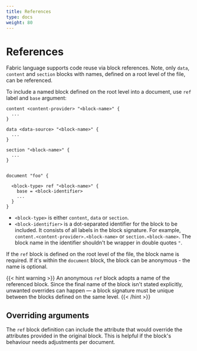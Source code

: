 ```yaml
---
title: References
type: docs
weight: 80
---
```


# References

Fabric language supports code reuse via block references. Note, only `data`, `content` and `section` blocks with names, defined on a root level of the file, can be referenced.

To include a named block defined on the root level into a document, use `ref` label and `base` argument:

```hcl
content <content-provider> "<block-name>" {
  ...
}

data <data-source> "<block-name>" {
  ...
}

section "<block-name>" {
  ...
}


document "foo" {

  <block-type> ref "<block-name>" {
    base = <block-identifier>
    ... 
  }
}
```

- `<block-type>` is either `content`, `data` or `section`.
- `<block-identifier>` is a dot-separated identifier for the block to be included. It consists of all labels in the block signature. For example, `content.<content-provider>.<block-name>` or `section.<block-name>`. The block name in the identifier shouldn't be wrapper in double quotes `"`.

If the `ref` block is defined on the root level of the file, the block name is required. If it's within the `document` block, the block can be anonymous - the name is optional.

{{< hint warning >}}
An anonymous `ref` block adopts a name of the referenced block. Since the final name of the block isn't stated explicitly, unwanted overrides can happen — a block signature must be unique between the blocks defined on the same level.
{{< /hint >}}

## Overriding arguments

The `ref` block definition can include the attribute that would override the attributes provided in the original block. This is helpful if the block's behaviour needs adjustments per document.

<!-- FIXME: https://github.com/blackstork-io/fabric/issues/29

## Query input requirement

Content blocks rely on `query` attribute for selecting data needed for rendering (see content blocks' [Generic Arguments]({{< ref "content-blocks.md#generic-arguments" >}})). The JQ query uses the data path which is often document-specific and depends on the name of the data block. This hinders the re-usability of the content blocks.

Fabric supports an explicit way for the content block to require the input data - `query_input` and `query_input_required` attributes. If `query_input_required` set to `true`, the content block expects `query_input` attribute to be provided in the `ref` block.

## Example

```hcl
data elasticsearch "foo" {
  index = "test-index"
  ...
}

content text "qux" {
  # Using `query_input` field in the context that contains the result of
  # the `query_input` query
  query = ".query_input | length"

  # Require the referrer to specify `query_input` query that will be used
  # to get the data for `query_input` field in the context
  query_input_required = true
  value = "The data contains {{ .query_result }} elements"
}

document "test-document" {

  # Anonymous referrer block adops the name of the referenced block - `data.elasticsearch.foo`
  data ref {
    base = data.elasticsearch.foo
  }

  # Named referrer block keeps its name - `data.elasticsearch.bar`
  data ref "bar" {
    base = data.elasticsearch.foo
  }

  # Provided argument `index` overrides the value set in the original block.
  data ref "baz" {
    base = data.elasticsearch.foo
    index = "another-test-index"
  }

  # Referred block requires `query_input` to be provided,
  # so it can be used in query set in `query` argument in the original block.
  content ref {
    base = content.text.qux
    query_input = ".data.elasticsearch.bar"
  }

}
```
-->
